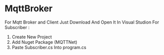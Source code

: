 # MqttBroker

For Mqtt Broker and Client Just Download And Open It In Visual Studion 
For Subscriber :
  1) Create New Project 
  2) Add Nuget Package (MQTTNet)
  3) Paste Subscriber.cs Into program.cs
